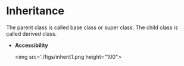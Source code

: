 # Inheritance

The parent class is called base class or super class. The child class is called derived class.

- **Accessibility**

    <!-- ![](./figs/inherit1.png) -->
    <img src='./figs/inherit1.png height="100">
